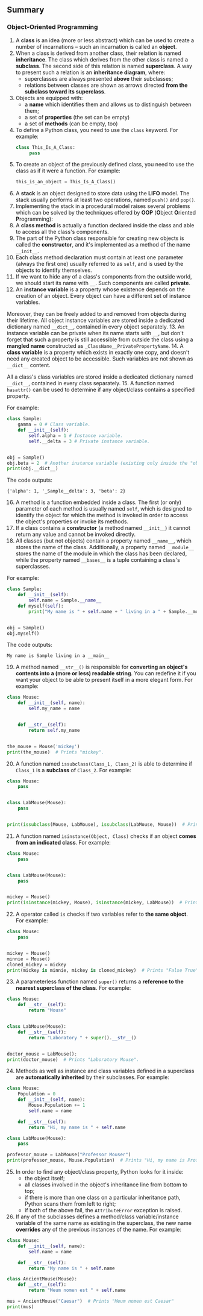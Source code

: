 ## Summary

### Object-Oriented Programming
1. A **class** is an idea (more or less abstract) which can be used to create a number of incarnations – such an incarnation is called an **object**.
2. When a class is derived from another class, their relation is named **inheritance**. The class which derives from the other class is named a **subclass**. The second side of this relation is named **superclass**. A way to present such a relation is an **inheritance diagram**, where:
   - superclasses are always presented **above** their subclasses;
   - relations between classes are shown as arrows directed **from the subclass toward its superclass**.
3. Objects are equipped with:
   - a **name** which identifies them and allows us to distinguish between them;
   - a set of **properties** (the set can be empty)
   - a set of **methods** (can be empty, too)
4. To define a Python class, you need to use the `class` keyword. For example:
   ```python
   class This_Is_A_Class:
        pass
   ```
5. To create an object of the previously defined class, you need to use the class as if it were a function. For example:
   ```python
   this_is_an_object = This_Is_A_Class()
   ```
6. A **stack** is an object designed to store data using the **LIFO** model. The stack usually performs at least two operations, named `push()` and `pop()`.
7. Implementing the stack in a procedural model raises several problems which can be solved by the techniques offered by **OOP** (**O**bject **O**riented **P**rogramming):
8. A **class method** is actually a function declared inside the class and able to access all the class's components.
9. The part of the Python class responsible for creating new objects is called the **constructor**, and it's implemented as a method of the name `__init__`.
10. Each class method declaration must contain at least one parameter (always the first one) usually referred to as `self`, and is used by the objects to identify themselves.
11. If we want to hide any of a class's components from the outside world, we should start its name with `__`. Such components are called **private**.
12. An **instance variable** is a property whose existence depends on the creation of an object. Every object can have a different set of instance variables.

   Moreover, they can be freely added to and removed from objects during their lifetime. All object instance variables are stored inside a dedicated dictionary named `__dict__`, contained in every object separately.
13. An instance variable can be private when its name starts with `__`, but don't forget that such a property is still accessible from outside the class using a **mangled name** constructed as `_ClassName__PrivatePropertyName`.
14. A **class variable** is a property which exists in exactly one copy, and doesn't need any created object to be accessible. Such variables are not shown as `__dict__` content.

   All a class's class variables are stored inside a dedicated dictionary named `__dict__`, contained in every class separately.
15. A function named `hasattr()` can be used to determine if any object/class contains a specified property.

   For example:
   ```python
   class Sample:
       gamma = 0 # Class variable.
       def __init__(self):
           self.alpha = 1 # Instance variable.
           self.__delta = 3 # Private instance variable.
   
   
   obj = Sample()
   obj.beta = 2  # Another instance variable (existing only inside the "obj" instance.)
   print(obj.__dict__)
   ```
   The code outputs:
   ```
   {'alpha': 1, '_Sample__delta': 3, 'beta': 2}
   ```
16. A method is a function embedded inside a class. The first (or only) parameter of each method is usually named `self`, which is designed to identify the object for which the method is invoked in order to access the object's properties or invoke its methods.
17. If a class contains a **constructor** (a method named `__init__`) it cannot return any value and cannot be invoked directly.
18. All classes (but not objects) contain a property named `__name__`, which stores the name of the class. Additionally, a property named `__module__` stores the name of the module in which the class has been declared, while the property named `__bases__` is a tuple containing a class's superclasses.

   For example:
   ```python
   class Sample:
       def __init__(self):
           self.name = Sample.__name__
       def myself(self):
           print("My name is " + self.name + " living in a " + Sample.__module__)
   
   
   obj = Sample()
   obj.myself()
   ```
   The code outputs:
   ```
   My name is Sample living in a __main__
   ```
19. A method named `__str__()` is responsible for **converting an object's contents into a (more or less) readable string**. You can redefine it if you want your object to be able to present itself in a more elegant form. For example:
   ```python
   class Mouse:
       def __init__(self, name):
           self.my_name = name
   
   
       def __str__(self):
           return self.my_name
   
   
   the_mouse = Mouse('mickey')
   print(the_mouse)  # Prints "mickey".
   ```
20. A function named `issubclass(Class_1, Class_2)` is able to determine if `Class_1` is a **subclass** of `Class_2`. For example:
   ```python
   class Mouse:
       pass
   
   
   class LabMouse(Mouse):
       pass
   
   
   print(issubclass(Mouse, LabMouse), issubclass(LabMouse, Mouse))  # Prints "False True"
   ```
21. A function named `isinstance(Object, Class)` checks if an object **comes from an indicated class**. For example:
   ```python
   class Mouse:
       pass
   
   
   class LabMouse(Mouse):
       pass
   
   
   mickey = Mouse()
   print(isinstance(mickey, Mouse), isinstance(mickey, LabMouse))  # Prints "True False".
   ```
22. A operator called `is` checks if two variables refer to **the same object**. For example:
   ```python
   class Mouse:
       pass
   
   
   mickey = Mouse()
   minnie = Mouse()
   cloned_mickey = mickey
   print(mickey is minnie, mickey is cloned_mickey)  # Prints "False True".
   ```
23. A parameterless function named `super()` returns a **reference to the nearest superclass of the class**. For example:
   ```python
   class Mouse:
       def __str__(self):
           return "Mouse"
   
   
   class LabMouse(Mouse):
       def __str__(self):
           return "Laboratory " + super().__str__()
   
   
   doctor_mouse = LabMouse();
   print(doctor_mouse)  # Prints "Laboratory Mouse".
   ```
24. Methods as well as instance and class variables defined in a superclass are **automatically inherited** by their subclasses. For example:
   ```python
   class Mouse:
       Population = 0
       def __init__(self, name):
           Mouse.Population += 1
           self.name = name
   
       def __str__(self):
           return "Hi, my name is " + self.name
   
   class LabMouse(Mouse):
       pass
   
   professor_mouse = LabMouse("Professor Mouser")
   print(professor_mouse, Mouse.Population)  # Prints "Hi, my name is Professor Mouser 1"
   ```
25. In order to find any object/class property, Python looks for it inside:
    - the object itself;
    - all classes involved in the object's inheritance line from bottom to top;
    - if there is more than one class on a particular inheritance path, Python scans them from left to right;
    - if both of the above fail, the `AttributeError` exception is raised.
26. If any of the subclasses defines a method/class variable/instance variable of the same name as existing in the superclass, the new name **overrides** any of the previous instances of the name. For example:
   ```python
   class Mouse:
       def __init__(self, name):
           self.name = name
   
       def __str__(self):
           return "My name is " + self.name
   
   class AncientMouse(Mouse):
       def __str__(self):
           return "Meum nomen est " + self.name
   
   mus = AncientMouse("Caesar")  # Prints "Meum nomen est Caesar"
   print(mus)
   ```
